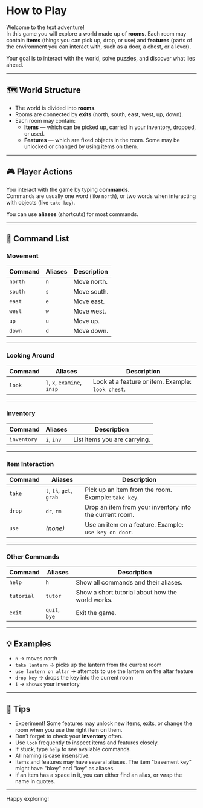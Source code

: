 # How to Play

Welcome to the text adventure!  
In this game you will explore a world made up of **rooms**. Each room may contain **items** (things you can pick up, drop, or use) and **features** (parts of the environment you can interact with, such as a door, a chest, or a lever).  

Your goal is to interact with the world, solve puzzles, and discover what lies ahead.  

---

## 🗺 World Structure
- The world is divided into **rooms**.
- Rooms are connected by **exits** (north, south, east, west, up, down).
- Each room may contain:
  - **Items** — which can be picked up, carried in your inventory, dropped, or used.
  - **Features** — which are fixed objects in the room. Some may be unlocked or changed by using items on them.

---

## 🎮 Player Actions
You interact with the game by typing **commands**.  
Commands are usually one word (like `north`), or two words when interacting with objects (like `take key`).  

You can use **aliases** (shortcuts) for most commands.

---

## 📜 Command List

### Movement
| Command   | Aliases  | Description |
|-----------|----------|-------------|
| `north`   | `n`      | Move north. |
| `south`   | `s`      | Move south. |
| `east`    | `e`      | Move east.  |
| `west`    | `w`      | Move west.  |
| `up`      | `u`      | Move up.    |
| `down`    | `d`      | Move down.  |

---

### Looking Around
| Command   | Aliases                | Description |
|-----------|------------------------|-------------|
| `look`    | `l`, `x`, `examine`, `insp` | Look at a feature or item. Example: `look chest`. |

---

### Inventory
| Command      | Aliases  | Description |
|--------------|----------|-------------|
| `inventory`  | `i`, `inv` | List items you are carrying. |

---

### Item Interaction
| Command   | Aliases                  | Description |
|-----------|--------------------------|-------------|
| `take`    | `t`, `tk`, `get`, `grab` | Pick up an item from the room. Example: `take key`. |
| `drop`    | `dr`, `rm`               | Drop an item from your inventory into the current room. |
| `use`     | *(none)*                 | Use an item on a feature. Example: `use key on door`. |

---

### Other Commands
| Command     | Aliases      | Description |
|-------------|--------------|-------------|
| `help`      | `h`          | Show all commands and their aliases. |
| `tutorial`  | `tutor`      | Show a short tutorial about how the world works. |
| `exit`      | `quit`, `bye` | Exit the game. |

---

## 💡 Examples
- `n` → moves north  
- `take lantern` → picks up the lantern from the current room  
- `use lantern on altar` → attempts to use the lantern on the altar feature  
- `drop key` → drops the key into the current room  
- `i` → shows your inventory  

---

## 🔑 Tips
- Experiment! Some features may unlock new items, exits, or change the room when you use the right item on them.
- Don’t forget to check your **inventory** often.
- Use `look` frequently to inspect items and features closely.
- If stuck, type `help` to see available commands.
- All naming is case insensitive.
- Items and features may have several aliases. The item "basement key" might have "bkey" and "key" as aliases.
- If an item has a space in it, you can either find an alias, or wrap the name in quotes.

---

Happy exploring!